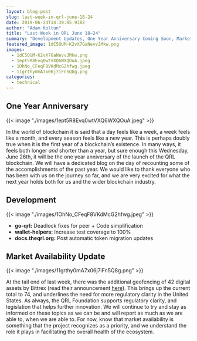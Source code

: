 ```yaml
---
layout: blog-post
slug: last-week-in-qrl-june-18-24
date: 2019-06-24T14:39:05.938Z
author: "Adam Koltun"
title: "Last Week in QRL June 18–24"
summary: "Development Updates, One Year Anniversary Coming Soon, Market Availability Update"
featured_image: 1dC5OUM-K2vX7GaNevvJMkw.png
images:
  - 1dC5OUM-K2vX7GaNevvJMkw.png
  - 1ept5R8Evq0wtVXQ6WXQOuA.jpeg
  - 1OhNo_CFeqF8VKdMcG2hfwg.jpeg
  - 11grthy0mA7x06j7iFn5Q8g.png
categories:
  - technical 
---
```


## One Year Anniversary

{{< image "./images/1ept5R8Evq0wtVXQ6WXQOuA.jpeg" >}}

In the world of blockchain it is said that a day feels like a week, a week feels like a month, and every season feels like a new year. This is perhaps doubly true when it is the first year of a blockchain’s existence. In many ways, it feels both longer *and* shorter than a year, but sure enough this Wednesday, June 26th, it will be the one year anniversary of the launch of the QRL blockchain. We will have a dedicated blog on the day of recounting some of the accomplishments of the past year. We would like to thank everyone who has been with us on the journey so far, and we are very excited for what the next year holds both for us and the wider blockchain industry.

## Development

{{< image "./images/1OhNo_CFeqF8VKdMcG2hfwg.jpeg" >}}

* **go-qrl:** Deadlock fixes for peer + Code simplification
* **wallet-helpers:** Increase test coverage to 100%
* **docs.theqrl.org:** Post automatic token migration updates

## Market Availability Update

{{< image "./images/11grthy0mA7x06j7iFn5Q8g.png" >}}

At the tail end of last week, there was the additional geofencing of 42 digital assets by Bittrex (read their announcement [here](https://bittrex.zendesk.com/hc/en-us/articles/360029523891-Market-Availability-Changes-for-U-S-Customers-6-28-19)). This brings up the current total to 74, and underlines the need for more regulatory clarity in the United States. As always, the QRL Foundation supports regulatory clarity, and legislation that helps further innovation. We will continue to try and stay as informed on these topics as we can be and will report as much as we are able to, when we are able to. For now, know that market availability is something that the project recognizes as a priority, and we understand the role it plays in facilitating the overall health of the ecosystem.